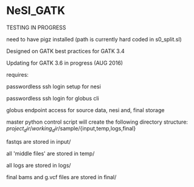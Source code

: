 # NeSI_GATK

TESTING IN PROGRESS

need to have pigz installed (path is currently hard coded in s0_split.sl)


Designed on GATK best practices for GATK 3.4

Updating for GATK 3.6 in progress (AUG 2016)


requires:

passwordless ssh login setup for nesi

passwordless ssh login for globus cli

globus endpoint access for source data, nesi and, final storage 


master python control script will create the following directory structure:
$project_dir/working_dir/$sample/{input,temp,logs,final}

fastqs are stored in input/

all 'middle files' are stored in temp/

all logs are stored in logs/

final bams and g.vcf files are stored in final/
